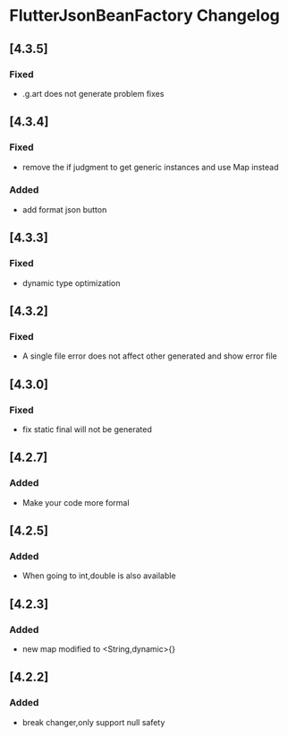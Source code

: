 <!-- Keep a Changelog guide -> https://keepachangelog.com -->

# FlutterJsonBeanFactory Changelog

## [4.3.5]
### Fixed
- .g.art does not generate problem fixes

## [4.3.4]
### Fixed
- remove the if judgment to get generic instances and use Map instead
### Added
- add format json button

## [4.3.3]
### Fixed
- dynamic type optimization

## [4.3.2]
### Fixed
- A single file error does not affect other generated and show error file

## [4.3.0]
### Fixed
- fix static final will not be generated 

## [4.2.7]
### Added
- Make your code more formal

## [4.2.5]
### Added
- When going to int,double is also available

## [4.2.3]
### Added
- new map modified to <String,dynamic>{}

## [4.2.2]
### Added
- break changer,only support null safety